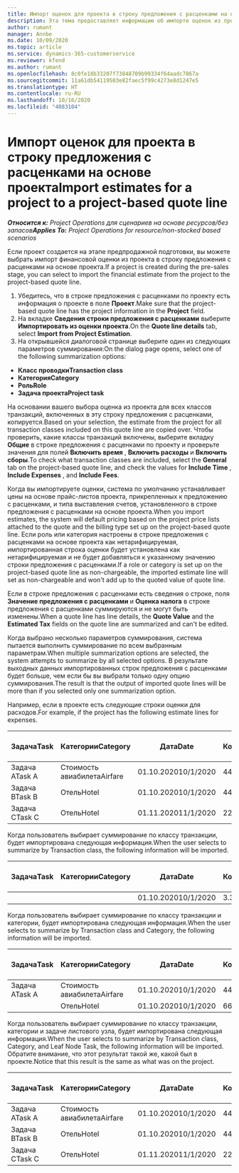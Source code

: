 ```yaml
---
title: Импорт оценок для проекта в строку предложения с расценками на основе проекта
description: Эта тема предоставляет информацию об импорте оценок из проекта в строку предложения с расценками.
author: rumant
manager: Annbe
ms.date: 10/09/2020
ms.topic: article
ms.service: dynamics-365-customerservice
ms.reviewer: kfend
ms.author: rumant
ms.openlocfilehash: 8c0fe18b33207f73848709b99334f64aadc7867a
ms.sourcegitcommit: 11a61db54119503e82faec5f99c4273e8d1247e5
ms.translationtype: HT
ms.contentlocale: ru-RU
ms.lasthandoff: 10/16/2020
ms.locfileid: "4083104"
---
```

# <a name="import-estimates-for-a-project-to-a-project-based-quote-line"></a><span data-ttu-id="88cf6-103">Импорт оценок для проекта в строку предложения с расценками на основе проекта</span><span class="sxs-lookup"><span data-stu-id="88cf6-103">Import estimates for a project to a project-based quote line</span></span>

<span data-ttu-id="88cf6-104">_**Относится к:** Project Operations для сценариев на основе ресурсов/без запасов_</span><span class="sxs-lookup"><span data-stu-id="88cf6-104">_**Applies To:** Project Operations for resource/non-stocked based scenarios_</span></span>


<span data-ttu-id="88cf6-105">Если проект создается на этапе предпродажной подготовки, вы можете выбрать импорт финансовой оценки из проекта в строку предложения с расценками на основе проекта.</span><span class="sxs-lookup"><span data-stu-id="88cf6-105">If a project is created during the pre-sales stage, you can select to import the financial estimate from the project to the project-based quote line.</span></span>

1. <span data-ttu-id="88cf6-106">Убедитесь, что в строке предложения с расценками по проекту есть информация о проекте в поле **Проект**.</span><span class="sxs-lookup"><span data-stu-id="88cf6-106">Make sure that the project-based quote line has the project information in the **Project** field.</span></span>
2. <span data-ttu-id="88cf6-107">На вкладке **Сведения строки предложения с расценками** выберите **Импортировать из оценки проекта**.</span><span class="sxs-lookup"><span data-stu-id="88cf6-107">On the **Quote line details** tab, select **Import from Project Estimation**.</span></span>
3. <span data-ttu-id="88cf6-108">На открывшейся диалоговой странице выберите один из следующих параметров суммирования:</span><span class="sxs-lookup"><span data-stu-id="88cf6-108">On the dialog page opens, select one of the following summarization options:</span></span>

  - <span data-ttu-id="88cf6-109">**Класс проводки**</span><span class="sxs-lookup"><span data-stu-id="88cf6-109">**Transaction class**</span></span>
  - <span data-ttu-id="88cf6-110">**Категория**</span><span class="sxs-lookup"><span data-stu-id="88cf6-110">**Category**</span></span>
  - <span data-ttu-id="88cf6-111">**Роль**</span><span class="sxs-lookup"><span data-stu-id="88cf6-111">**Role**</span></span> 
  - <span data-ttu-id="88cf6-112">**Задача проекта**</span><span class="sxs-lookup"><span data-stu-id="88cf6-112">**Project task**</span></span>

<span data-ttu-id="88cf6-113">На основании вашего выбора оценка из проекта для всех классов транзакций, включенных в эту строку предложения с расценками, копируется.</span><span class="sxs-lookup"><span data-stu-id="88cf6-113">Based on your selection, the estimate from the project for all transaction classes included on this quote line are copied over.</span></span> <span data-ttu-id="88cf6-114">Чтобы проверить, какие классы транзакций включены, выберите вкладку **Общие** в строке предложения с расценками по проекту и проверьте значения для полей **Включить время** , **Включить расходы** и **Включить сборы**.</span><span class="sxs-lookup"><span data-stu-id="88cf6-114">To check what transaction classes are included, select the **General** tab on the project-based quote line, and check the values for **Include Time** , **Include Expenses** , and **Include Fees**.</span></span>

<span data-ttu-id="88cf6-115">Когда вы импортируете оценки, система по умолчанию устанавливает цены на основе прайс-листов проекта, прикрепленных к предложению с расценками, и типа выставления счетов, установленного в строке предложения с расценками на основе проекта.</span><span class="sxs-lookup"><span data-stu-id="88cf6-115">When you import estimates, the system will default pricing based on the project price lists attached to the quote and the billing type set up on the project-based quote line.</span></span> <span data-ttu-id="88cf6-116">Если роль или категория настроены в строке предложения с расценками на основе проекта как нетарифицируемая, импортированная строка оценки будет установлена как нетарифицируемая и не будет добавляться к указанному значению строки предложения с расценками.</span><span class="sxs-lookup"><span data-stu-id="88cf6-116">If a role or category is set up on the project-based quote line as non-chargeable, the imported estimate line will set as non-chargeable and won't add up to the quoted value of quote line.</span></span>

<span data-ttu-id="88cf6-117">Если в строке предложения с расценками есть сведения о строке, поля **Значение предложения с расценками** и **Оценка налога** в строке предложения с расценками суммируются и не могут быть изменены.</span><span class="sxs-lookup"><span data-stu-id="88cf6-117">When a quote line has line details, the **Quote Value** and the **Estimated Tax** fields on the quote line are summarized and can't be edited.</span></span>

<span data-ttu-id="88cf6-118">Когда выбрано несколько параметров суммирования, система пытается выполнить суммирование по всем выбранным параметрам.</span><span class="sxs-lookup"><span data-stu-id="88cf6-118">When multiple summarization options are selected, the system attempts to summarize by all selected options.</span></span> <span data-ttu-id="88cf6-119">В результате выходных данных импортированных строк предложения с расценками будет больше, чем если бы вы выбрали только одну опцию суммирования.</span><span class="sxs-lookup"><span data-stu-id="88cf6-119">The result is that the output of imported quote lines will be more than if you selected only one summarization option.</span></span>

<span data-ttu-id="88cf6-120">Например, если в проекте есть следующие строки оценки для расходов.</span><span class="sxs-lookup"><span data-stu-id="88cf6-120">For example, if the project has the following estimate lines for expenses.</span></span>

| <span data-ttu-id="88cf6-121">Задача</span><span class="sxs-lookup"><span data-stu-id="88cf6-121">Task</span></span> | <span data-ttu-id="88cf6-122">Категории</span><span class="sxs-lookup"><span data-stu-id="88cf6-122">Category</span></span> | <span data-ttu-id="88cf6-123">Дата</span><span class="sxs-lookup"><span data-stu-id="88cf6-123">Date</span></span> | <span data-ttu-id="88cf6-124">Количество</span><span class="sxs-lookup"><span data-stu-id="88cf6-124">Quantity</span></span> | <span data-ttu-id="88cf6-125">Цена за единицу</span><span class="sxs-lookup"><span data-stu-id="88cf6-125">Unit price</span></span> | <span data-ttu-id="88cf6-126">Сумма</span><span class="sxs-lookup"><span data-stu-id="88cf6-126">Amount</span></span> |
| --- | --- | --- | --- | --- | --- |
| <span data-ttu-id="88cf6-127">Задача A</span><span class="sxs-lookup"><span data-stu-id="88cf6-127">Task A</span></span> | <span data-ttu-id="88cf6-128">Стоимость авиабилета</span><span class="sxs-lookup"><span data-stu-id="88cf6-128">Airfare</span></span> | <span data-ttu-id="88cf6-129">01.10.2020</span><span class="sxs-lookup"><span data-stu-id="88cf6-129">10/1/2020</span></span> | <span data-ttu-id="88cf6-130">4</span><span class="sxs-lookup"><span data-stu-id="88cf6-130">4</span></span> | <span data-ttu-id="88cf6-131">400</span><span class="sxs-lookup"><span data-stu-id="88cf6-131">400</span></span> | <span data-ttu-id="88cf6-132">1600</span><span class="sxs-lookup"><span data-stu-id="88cf6-132">1600</span></span> |
| <span data-ttu-id="88cf6-133">Задача B</span><span class="sxs-lookup"><span data-stu-id="88cf6-133">Task B</span></span> | <span data-ttu-id="88cf6-134">Отель</span><span class="sxs-lookup"><span data-stu-id="88cf6-134">Hotel</span></span> | <span data-ttu-id="88cf6-135">01.10.2020</span><span class="sxs-lookup"><span data-stu-id="88cf6-135">10/1/2020</span></span> | <span data-ttu-id="88cf6-136">4</span><span class="sxs-lookup"><span data-stu-id="88cf6-136">4</span></span> | <span data-ttu-id="88cf6-137">200</span><span class="sxs-lookup"><span data-stu-id="88cf6-137">200</span></span> | <span data-ttu-id="88cf6-138">800</span><span class="sxs-lookup"><span data-stu-id="88cf6-138">800</span></span> |
| <span data-ttu-id="88cf6-139">Задача C</span><span class="sxs-lookup"><span data-stu-id="88cf6-139">Task C</span></span> | <span data-ttu-id="88cf6-140">Отель</span><span class="sxs-lookup"><span data-stu-id="88cf6-140">Hotel</span></span> | <span data-ttu-id="88cf6-141">01.11.2020</span><span class="sxs-lookup"><span data-stu-id="88cf6-141">11/1/2020</span></span> | <span data-ttu-id="88cf6-142">2</span><span class="sxs-lookup"><span data-stu-id="88cf6-142">2</span></span> | <span data-ttu-id="88cf6-143">200</span><span class="sxs-lookup"><span data-stu-id="88cf6-143">200</span></span> | <span data-ttu-id="88cf6-144">400</span><span class="sxs-lookup"><span data-stu-id="88cf6-144">400</span></span> |

<span data-ttu-id="88cf6-145">Когда пользователь выбирает суммирование по классу транзакции, будет импортирована следующая информация.</span><span class="sxs-lookup"><span data-stu-id="88cf6-145">When the user selects to summarize by Transaction class, the following information will be imported.</span></span>

| <span data-ttu-id="88cf6-146">Задача</span><span class="sxs-lookup"><span data-stu-id="88cf6-146">Task</span></span> | <span data-ttu-id="88cf6-147">Категории</span><span class="sxs-lookup"><span data-stu-id="88cf6-147">Category</span></span> | <span data-ttu-id="88cf6-148">Дата</span><span class="sxs-lookup"><span data-stu-id="88cf6-148">Date</span></span> | <span data-ttu-id="88cf6-149">Количество</span><span class="sxs-lookup"><span data-stu-id="88cf6-149">Quantity</span></span> | <span data-ttu-id="88cf6-150">Цена за единицу</span><span class="sxs-lookup"><span data-stu-id="88cf6-150">Unit price</span></span> | <span data-ttu-id="88cf6-151">Сумма</span><span class="sxs-lookup"><span data-stu-id="88cf6-151">Amount</span></span> |
| --- | --- | --- | --- | --- | --- |
| | | <span data-ttu-id="88cf6-152">01.10.2020</span><span class="sxs-lookup"><span data-stu-id="88cf6-152">10/1/2020</span></span> | <span data-ttu-id="88cf6-153">3.34</span><span class="sxs-lookup"><span data-stu-id="88cf6-153">3.34</span></span> | <span data-ttu-id="88cf6-154">840</span><span class="sxs-lookup"><span data-stu-id="88cf6-154">840</span></span> | <span data-ttu-id="88cf6-155">2800</span><span class="sxs-lookup"><span data-stu-id="88cf6-155">2800</span></span> |

<span data-ttu-id="88cf6-156">Когда пользователь выбирает суммирование по классу транзакции и категории, будет импортирована следующая информация.</span><span class="sxs-lookup"><span data-stu-id="88cf6-156">When the user selects to summarize by Transaction class and Category, the following information will be imported.</span></span>

| <span data-ttu-id="88cf6-157">Задача</span><span class="sxs-lookup"><span data-stu-id="88cf6-157">Task</span></span> | <span data-ttu-id="88cf6-158">Категории</span><span class="sxs-lookup"><span data-stu-id="88cf6-158">Category</span></span> | <span data-ttu-id="88cf6-159">Дата</span><span class="sxs-lookup"><span data-stu-id="88cf6-159">Date</span></span> | <span data-ttu-id="88cf6-160">Количество</span><span class="sxs-lookup"><span data-stu-id="88cf6-160">Quantity</span></span> | <span data-ttu-id="88cf6-161">Цена за единицу</span><span class="sxs-lookup"><span data-stu-id="88cf6-161">Unit price</span></span> | <span data-ttu-id="88cf6-162">Сумма</span><span class="sxs-lookup"><span data-stu-id="88cf6-162">Amount</span></span> |
| --- | --- | --- | --- | --- | --- |
| <span data-ttu-id="88cf6-163">Задача A</span><span class="sxs-lookup"><span data-stu-id="88cf6-163">Task A</span></span> | <span data-ttu-id="88cf6-164">Стоимость авиабилета</span><span class="sxs-lookup"><span data-stu-id="88cf6-164">Airfare</span></span> | <span data-ttu-id="88cf6-165">01.10.2020</span><span class="sxs-lookup"><span data-stu-id="88cf6-165">10/1/2020</span></span> | <span data-ttu-id="88cf6-166">4</span><span class="sxs-lookup"><span data-stu-id="88cf6-166">4</span></span> | <span data-ttu-id="88cf6-167">400</span><span class="sxs-lookup"><span data-stu-id="88cf6-167">400</span></span> | <span data-ttu-id="88cf6-168">1600</span><span class="sxs-lookup"><span data-stu-id="88cf6-168">1600</span></span> |
| | <span data-ttu-id="88cf6-169">Отель</span><span class="sxs-lookup"><span data-stu-id="88cf6-169">Hotel</span></span> | <span data-ttu-id="88cf6-170">01.10.2020</span><span class="sxs-lookup"><span data-stu-id="88cf6-170">10/1/2020</span></span> | <span data-ttu-id="88cf6-171">6</span><span class="sxs-lookup"><span data-stu-id="88cf6-171">6</span></span> | <span data-ttu-id="88cf6-172">200</span><span class="sxs-lookup"><span data-stu-id="88cf6-172">200</span></span> | <span data-ttu-id="88cf6-173">1200</span><span class="sxs-lookup"><span data-stu-id="88cf6-173">1200</span></span> |

<span data-ttu-id="88cf6-174">Когда пользователь выбирает суммирование по классу транзакции, категории и задаче листового узла, будет импортирована следующая информация.</span><span class="sxs-lookup"><span data-stu-id="88cf6-174">When the user selects to summarize by Transaction class, Category, and Leaf Node Task, the following information will be imported.</span></span> <span data-ttu-id="88cf6-175">Обратите внимание, что этот результат такой же, какой был в проекте.</span><span class="sxs-lookup"><span data-stu-id="88cf6-175">Notice that this result is the same as what was on the project.</span></span>

| <span data-ttu-id="88cf6-176">Задача</span><span class="sxs-lookup"><span data-stu-id="88cf6-176">Task</span></span> | <span data-ttu-id="88cf6-177">Категории</span><span class="sxs-lookup"><span data-stu-id="88cf6-177">Category</span></span> | <span data-ttu-id="88cf6-178">Дата</span><span class="sxs-lookup"><span data-stu-id="88cf6-178">Date</span></span> | <span data-ttu-id="88cf6-179">Количество</span><span class="sxs-lookup"><span data-stu-id="88cf6-179">Quantity</span></span> | <span data-ttu-id="88cf6-180">Цена за единицу</span><span class="sxs-lookup"><span data-stu-id="88cf6-180">Unit price</span></span> | <span data-ttu-id="88cf6-181">Сумма</span><span class="sxs-lookup"><span data-stu-id="88cf6-181">Amount</span></span> |
| --- | --- | --- | --- | --- | --- |
| <span data-ttu-id="88cf6-182">Задача A</span><span class="sxs-lookup"><span data-stu-id="88cf6-182">Task A</span></span> | <span data-ttu-id="88cf6-183">Стоимость авиабилета</span><span class="sxs-lookup"><span data-stu-id="88cf6-183">Airfare</span></span> | <span data-ttu-id="88cf6-184">01.10.2020</span><span class="sxs-lookup"><span data-stu-id="88cf6-184">10/1/2020</span></span> | <span data-ttu-id="88cf6-185">4</span><span class="sxs-lookup"><span data-stu-id="88cf6-185">4</span></span> | <span data-ttu-id="88cf6-186">400</span><span class="sxs-lookup"><span data-stu-id="88cf6-186">400</span></span> | <span data-ttu-id="88cf6-187">1600</span><span class="sxs-lookup"><span data-stu-id="88cf6-187">1600</span></span> |
| <span data-ttu-id="88cf6-188">Задача B</span><span class="sxs-lookup"><span data-stu-id="88cf6-188">Task B</span></span> | <span data-ttu-id="88cf6-189">Отель</span><span class="sxs-lookup"><span data-stu-id="88cf6-189">Hotel</span></span> | <span data-ttu-id="88cf6-190">01.10.2020</span><span class="sxs-lookup"><span data-stu-id="88cf6-190">10/1/2020</span></span> | <span data-ttu-id="88cf6-191">4</span><span class="sxs-lookup"><span data-stu-id="88cf6-191">4</span></span> | <span data-ttu-id="88cf6-192">200</span><span class="sxs-lookup"><span data-stu-id="88cf6-192">200</span></span> | <span data-ttu-id="88cf6-193">800</span><span class="sxs-lookup"><span data-stu-id="88cf6-193">800</span></span> |
| <span data-ttu-id="88cf6-194">Задача C</span><span class="sxs-lookup"><span data-stu-id="88cf6-194">Task C</span></span> | <span data-ttu-id="88cf6-195">Отель</span><span class="sxs-lookup"><span data-stu-id="88cf6-195">Hotel</span></span> | <span data-ttu-id="88cf6-196">01.11.2020</span><span class="sxs-lookup"><span data-stu-id="88cf6-196">11/1/2020</span></span> | <span data-ttu-id="88cf6-197">2</span><span class="sxs-lookup"><span data-stu-id="88cf6-197">2</span></span> | <span data-ttu-id="88cf6-198">200</span><span class="sxs-lookup"><span data-stu-id="88cf6-198">200</span></span> | <span data-ttu-id="88cf6-199">400</span><span class="sxs-lookup"><span data-stu-id="88cf6-199">400</span></span> |
